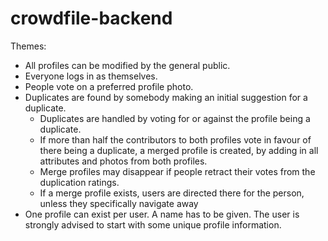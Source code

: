 # crowdfile-backend

Themes:
* All profiles can be modified by the general public.
* Everyone logs in as themselves.
* People vote on a preferred profile photo.
* Duplicates are found by somebody making an initial suggestion for a duplicate.
  * Duplicates are handled by voting for or against the profile being a duplicate.
  * If more than half the contributors to both profiles vote in favour of there being a duplicate, a merged profile is created, by adding in all attributes and photos from both profiles. 
  * Merge profiles may disappear if people retract their votes from the duplication ratings.
  * If a merge profile exists, users are directed there for the person, unless they specifically navigate away
* One profile can exist per user. A name has to be given. The user is strongly advised to start with some unique profile information.

